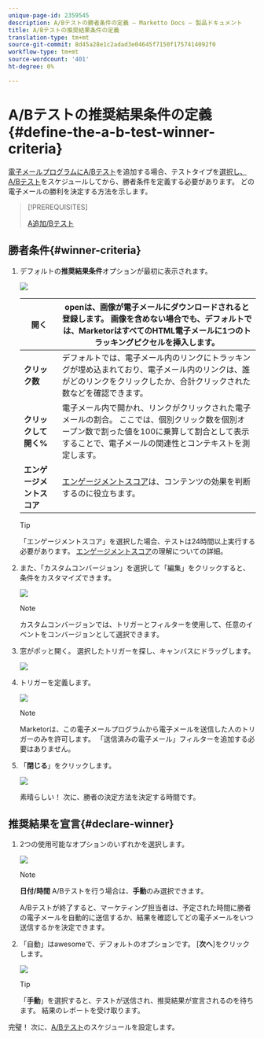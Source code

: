 ```yaml
---
unique-page-id: 2359545
description: A/Bテストの勝者条件の定義 — Marketto Docs — 製品ドキュメント
title: A/Bテストの推奨結果条件の定義
translation-type: tm+mt
source-git-commit: 8d45a28e1c2adad3e04645f7150f1757414092f0
workflow-type: tm+mt
source-wordcount: '401'
ht-degree: 0%

---
```



# A/Bテストの推奨結果条件の定義{#define-the-a-b-test-winner-criteria}

[電子メールプログラムにA/Bテスト](/help/marketo/product-docs/email-marketing/email-programs/email-program-actions/email-test-a-b-test/add-an-a-b-test.md)を追加する場合、テストタイプを[選択し、A/Bテスト](/help/marketo/product-docs/email-marketing/email-programs/email-program-actions/email-test-a-b-test/schedule-the-a-b-test.md)をスケジュールしてから、勝者条件を定義する必要があります。 どの電子メールの勝利を決定する方法を示します。

>[!PREREQUISITES]
>
>[A追加/Bテスト](/help/marketo/product-docs/email-marketing/email-programs/email-program-actions/email-test-a-b-test/add-an-a-b-test.md)

## 勝者条件{#winner-criteria}

1. デフォルトの&#x200B;**推奨結果条件**&#x200B;オプションが最初に表示されます。

   ![](assets/image2014-9-12-15-3a51-3a3.png)

   | **開く** | openは、画像が電子メールにダウンロードされると登録します。 画像を含めない場合でも、デフォルトでは、MarketorはすべてのHTML電子メールに1つのトラッキングピクセルを挿入します。 |
   |---|---|
   | **クリック数** | デフォルトでは、電子メール内のリンクにトラッキングが埋め込まれており、電子メール内のリンクは、誰がどのリンクをクリックしたか、合計クリックされた数などを確認できます。 |
   | **クリックして開く%** | 電子メール内で開かれ、リンクがクリックされた電子メールの割合。 ここでは、個別クリック数を個別オープン数で割った値を100に乗算して割合として表示することで、電子メールの関連性とコンテキストを測定します。 |
   | **エンゲージメントスコア** | [エンゲージメントスコア](/help/marketo/product-docs/email-marketing/drip-nurturing/reports-and-notifications/understanding-the-engagement-score.md)は、コンテンツの効果を判断するのに役立ちます。 |

   >[!TIP]
   >
   >「エンゲージメントスコア」を選択した場合、テストは24時間以上実行する必要があります。 [エンゲージメントスコア](/help/marketo/product-docs/email-marketing/drip-nurturing/reports-and-notifications/understanding-the-engagement-score.md)の理解についての詳細。

1. また、「カスタムコンバージョン」を選択して「編集」をクリックすると、条件をカスタマイズできます。

   ![](assets/image2014-9-12-15-3a51-3a53.png)

   >[!NOTE]
   >
   >カスタムコンバージョンでは、トリガーとフィルターを使用して、任意のイベントをコンバージョンとして選択できます。

1. 窓がポッと開く。 選択したトリガーを探し、キャンバスにドラッグします。

   ![](assets/image2014-9-12-15-3a52-3a18.png)

1. トリガーを定義します。

   ![](assets/image2014-9-12-15-3a53-3a11.png)

   >[!NOTE]
   >
   >Marketorは、この電子メールプログラムから電子メールを送信した人のトリガーのみを許可します。 「送信済みの電子メール」フィルターを追加する必要はありません。

1. 「**閉じる**」をクリックします。

   ![](assets/image2014-9-12-15-3a53-3a36.png)

   素晴らしい！ 次に、勝者の決定方法を決定する時間です。

## 推奨結果を宣言{#declare-winner}

1. 2つの使用可能なオプションのいずれかを選択します。

   ![](assets/image2014-9-12-15-3a53-3a44.png)

   >[!NOTE]
   >
   >**日付/時間** A/Bテストを行う場合は、**手動**&#x200B;のみ選択できます。

   A/Bテストが終了すると、マーケティング担当者は、予定された時間に勝者の電子メールを自動的に送信するか、結果を確認してどの電子メールをいつ送信するかを決定できます。

1. 「自動」はawesomeで、デフォルトのオプションです。 [**次へ**]をクリックします。

   ![](assets/image2014-9-12-15-3a54-3a35.png)

   >[!TIP]
   >
   >「**手動**」を選択すると、テストが送信され、推奨結果が宣言されるのを待ちます。 結果のレポートを受け取ります。

完璧！ 次に、[A/Bテスト](/help/marketo/product-docs/email-marketing/email-programs/email-program-actions/email-test-a-b-test/schedule-the-a-b-test.md)のスケジュールを設定します。
